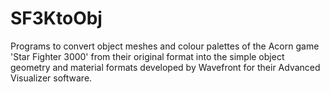 # SF3KtoObj
Programs to convert object meshes and colour palettes of the Acorn game 'Star Fighter 3000' from their original format into the simple object geometry and material formats developed by Wavefront for their Advanced Visualizer software.
